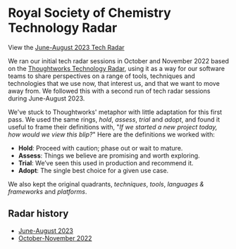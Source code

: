 # Royal Society of Chemistry Technology Radar
View the [June-August 2023 Tech Radar](https://radar.thoughtworks.com/?documentId=https%3A%2F%2Froyal-society-of-chemistry.github.io%2Ftech-radar%2F2023-08.csv)

We ran our initial tech radar sessions in October and November 2022 based on the [Thoughtworks Technology Radar](https://www.thoughtworks.com/radar), using it as a way for our software teams to share perspectives on a range of tools, techniques and technologies that we use now, that interest us, and that we want to move away from. We followed this with a second run of tech radar sessions during June-August 2023.

We've stuck to Thoughtworks' metaphor with little adaptation for this first pass. We used the same rings, _hold_, _assess_, _trial_ and _adopt_, and found it useful to frame their definitions with, "_If we started a new project today, how would we view this blip?_" Here are the definitions we worked with:

* **Hold**: Proceed with caution; phase out or wait to mature.
* **Assess**: Things we believe are promising and worth exploring.
* **Trial**: We’ve seen this used in production and recommend it.
* **Adopt**: The single best choice for a given use case.

We also kept the original quadrants, _techniques_, _tools_, _languages & frameworks_ and _platforms_.

## Radar history

* [June-August 2023](https://radar.thoughtworks.com/?documentId=https%3A%2F%2Froyal-society-of-chemistry.github.io%2Ftech-radar%2F2023-08.csv)
* [October-November 2022](https://radar.thoughtworks.com/?documentId=https%3A%2F%2Froyal-society-of-chemistry.github.io%2Ftech-radar%2F2022-11.csv)

